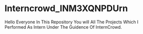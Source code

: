 # Interncrowd_INM3XQNPDUrn
Hello Everyone In This Repository You will All The Projects Which I Performed As Intern Under The Guidence Of InternCrowd.
